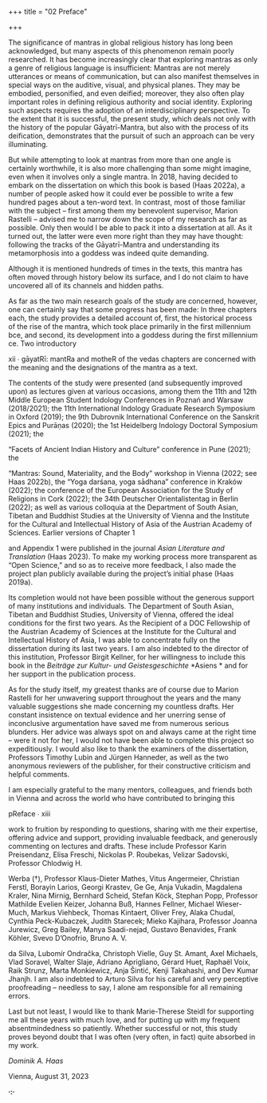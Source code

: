 +++
title = "02 Preface"

+++

The significance of mantras in global religious history has long been acknowledged, but many aspects of this phenomenon remain poorly researched. It has become increasingly clear that exploring mantras as only a genre of religious language is insufficient: Mantras are not merely utterances or means of communication, but can also manifest themselves in special ways on the auditive, visual, and physical planes. They may be embodied, personified, and even deified; moreover, they also often play important roles in defining religious authority and social identity. Exploring such aspects requires the adoption of an interdisciplinary perspective. To the extent that it is successful, the present study, which deals not only with the history of the popular Gāyatrī-Mantra, but also with the process of its deification, demonstrates that the pursuit of such an approach can be very illuminating. 

But while attempting to look at mantras from more than one angle is certainly worthwhile, it is also more challenging than some might imagine, even when it involves only a single mantra. In 2018, having decided to embark on the dissertation on which this book is based \(Haas 2022a\), a number of people asked how it could ever be possible to write a few hundred pages about a ten-word text. In contrast, most of those familiar with the subject – first among them my benevolent supervisor, Marion Rastelli – advised me to narrow down the scope of my research as far as possible. Only then would I be able to pack it into a dissertation at all. As it turned out, the latter were even more right than they may have thought: following the tracks of the Gāyatrī-Mantra and understanding its metamorphosis into a goddess was indeed quite demanding. 

Although it is mentioned hundreds of times in the texts, this mantra has often moved through history below its surface, and I do not claim to have uncovered all of its channels and hidden paths. 

As far as the two main research goals of the study are concerned, however, one can certainly say that some progress has been made: In three chapters each, the study provides a detailed account of, first, the historical process of the rise of the mantra, which took place primarily in the first millennium bce, and second, its development into a goddess during the first millennium ce. Two introductory

xii ∙ gāyatRī: mantRa and motheR of the vedas chapters are concerned with the meaning and the designations of the mantra as a text. 

The contents of the study were presented \(and subsequently improved upon\) as lectures given at various occasions, among them the 11th and 12th Middle European Student Indology Conferences in Poznań and Warsaw \(2018/2021\); the 11th International Indology Graduate Research Symposium in Oxford \(2019\); the 9th Dubrovnik International Conference on the Sanskrit Epics and Purāṇas \(2020\); the 1st Heidelberg Indology Doctoral Symposium \(2021\); the

“Facets of Ancient Indian History and Culture” conference in Pune \(2021\); the

“Mantras: Sound, Materiality, and the Body” workshop in Vienna \(2022; see Haas 2022b\), the “Yoga darśana, yoga sādhana” conference in Kraków \(2022\); the conference of the European Association for the Study of Religions in Cork \(2022\); the 34th Deutscher Orientalistentag in Berlin \(2022\); as well as various colloquia at the Department of South Asian, Tibetan and Buddhist Studies at the University of Vienna and the Institute for the Cultural and Intellectual History of Asia of the Austrian Academy of Sciences. Earlier versions of Chapter 1

and Appendix 1 were published in the journal *Asian Literature and Translation* \(Haas 2023\). To make my working process more transparent as “Open Science,” and so as to receive more feedback, I also made the project plan publicly available during the project’s initial phase \(Haas 2019a\). 

Its completion would not have been possible without the generous support of many institutions and individuals. The Department of South Asian, Tibetan and Buddhist Studies, University of Vienna, offered the ideal conditions for the first two years. As the Recipient of a DOC Fellowship of the Austrian Academy of Sciences at the Institute for the Cultural and Intellectual History of Asia, I was able to concentrate fully on the dissertation during its last two years. I am also indebted to the director of this institution, Professor Birgit Kellner, for her willingness to include this book in the *Beiträge zur Kultur- und Geistesgeschichte* *Asiens * and for her support in the publication process. 

As for the study itself, my greatest thanks are of course due to Marion Rastelli for her unwavering support throughout the years and the many valuable suggestions she made concerning my countless drafts. Her constant insistence on textual evidence and her unerring sense of inconclusive argumentation have saved me from numerous serious blunders. Her advice was always spot on and always came at the right time – were it not for her, I would not have been able to complete this project so expeditiously. I would also like to thank the examiners of the dissertation, Professors Timothy Lubin and Jürgen Hanneder, as well as the two anonymous reviewers of the publisher, for their constructive criticism and helpful comments. 

I am especially grateful to the many mentors, colleagues, and friends both in Vienna and across the world who have contributed to bringing this

pReface ∙ xiii

work to fruition by responding to questions, sharing with me their expertise, offering advice and support, providing invaluable feedback, and generously commenting on lectures and drafts. These include Professor Karin Preisendanz, Elisa Freschi, Nickolas P. Roubekas, Velizar Sadovski, Professor Chlodwig H. 

Werba \(†\), Professor Klaus-Dieter Mathes, Vitus Angermeier, Christian Ferstl, Borayin Larios, Georgi Krastev, Ge Ge, Anja Vukadin, Magdalena Kraler, Nina Mirnig, Bernhard Scheid, Stefan Köck, Stephan Popp, Professor Mathilde Evelien Keizer, Johanna Buß, Hannes Fellner, Michael Wieser-Much, Markus Viehbeck, Thomas Kintaert, Oliver Frey, Alaka Chudal, Cynthia Peck-Kubaczek, Judith Starecek; Mieko Kajihara, Professor Joanna Jurewicz, Greg Bailey, Manya Saadi-nejad, Gustavo Benavides, Frank Köhler, Svevo D’Onofrio, Bruno A. V. 

da Silva, Lubomír Ondračka, Christoph Vielle, Guy St. Amant, Axel Michaels, Vlad Soravel, Walter Slaje, Adriano Aprigliano, Gérard Huet, Raphaël Voix, Raik Strunz, Marta Monkiewicz, Anja Šintić, Kenji Takahashi, and Dev Kumar Jhanjh. I am also indebted to Arturo Silva for his careful and very perceptive proofreading – needless to say, I alone am responsible for all remaining errors. 

Last but not least, I would like to thank Marie-Therese Steidl for supporting me all these years with much love, and for putting up with my frequent absentmindedness so patiently. Whether successful or not, this study proves beyond doubt that I was often \(very often, in fact\) quite absorbed in my work. 

*Dominik A. Haas*

Vienna, August 31, 2023

**∙:∙**

